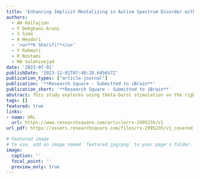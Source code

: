 ```yaml
---
title: 'Enhancing Implicit Mentalizing in Autism Spectrum Disorder with Theta-burst stimulation of the Right Temporoparietal Junction: A Randomized Sham controlled Double-blind Crossover Study'
authors:
  - AH Hallajian
  - F Dehghani-Arani
  - S Sima
  - A Heydari
  - '<u>**K Sharifi**</u>'
  - Y Rahmati
  - R Rostami
  - MA Salehinejad
date: '2023-07-01'
publishDate: '2023-12-01T07:48:28.645657Z'
publication_types: ["article-journal"]
publication: '**Research Square - Submitted to iBrain**'
publication_short: '**Research Square - Submitted to iBrain**'
abstract: This study explores using theta-burst stimulation on the right temporoparietal junction to improve theory of mind in children and adolescents with high-functioning autism. It found that this technique significantly enhanced implicit mentalizing abilities without affecting egocentric bias, suggesting the right temporoparietal junction as a potential therapy target for autism.
tags: []
featured: true
links:
- name: URL
  url: https://www.researchsquare.com/article/rs-2995235/v1
url_pdf: https://assets.researchsquare.com/files/rs-2995235/v1_covered_b60516bd-ffc2-4628-9480-25fe4e61e7bf.pdf?c=1691995044

# Featured image
# To use, add an image named `featured.jpg/png` to your page's folder. 
image:
  caption: ''
  focal_point: ''
  preview_only: true
---
```


